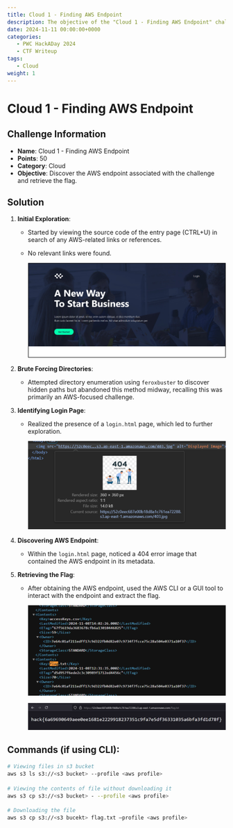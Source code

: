 ```yaml
---
title: Cloud 1 - Finding AWS Endpoint
description: The objective of the "Cloud 1 - Finding AWS Endpoint" challenge is to discover the AWS endpoint associated with the challenge and retrieve the flag.
date: 2024-11-11 00:00:00+0000
categories:
   - PWC HackADay 2024
   - CTF Writeup
tags:
   - Cloud
weight: 1     
---
```

# Cloud 1 - Finding AWS Endpoint

## Challenge Information
- **Name**: Cloud 1 - Finding AWS Endpoint
- **Points**: 50
- **Category**: Cloud
- **Objective**: Discover the AWS endpoint associated with the challenge and retrieve the flag.

## Solution

1. **Initial Exploration**:
   - Started by viewing the source code of the entry page (CTRL+U) in search of any AWS-related links or references.
   - No relevant links were found.

      ![No Links Found](image.png)

2. **Brute Forcing Directories**:
   - Attempted directory enumeration using `feroxbuster` to discover hidden paths but abandoned this method midway, recalling this was primarily an AWS-focused challenge.

3. **Identifying Login Page**:
   - Realized the presence of a `login.html` page, which led to further exploration.


      ![Found Login Page](image-1.png)

4. **Discovering AWS Endpoint**:
   - Within the `login.html` page, noticed a 404 error image that contained the AWS endpoint in its metadata.

5. **Retrieving the Flag**:
   - After obtaining the AWS endpoint, used the AWS CLI or a GUI tool to interact with the endpoint and extract the flag.


      ![Found Flag](image-2.png)


      ![Flag](image-3.png)

## Commands (if using CLI):
```bash
# Viewing files in s3 bucket
aws s3 ls s3://<s3 bucket> --profile <aws profile>

# Viewing the contents of file without downloading it
aws s3 cp s3://<s3 bucket> - --profile <aws profile>

# Downloading the file
aws s3 cp s3://<s3 bucekt> flag.txt –profile <aws profile>
```
